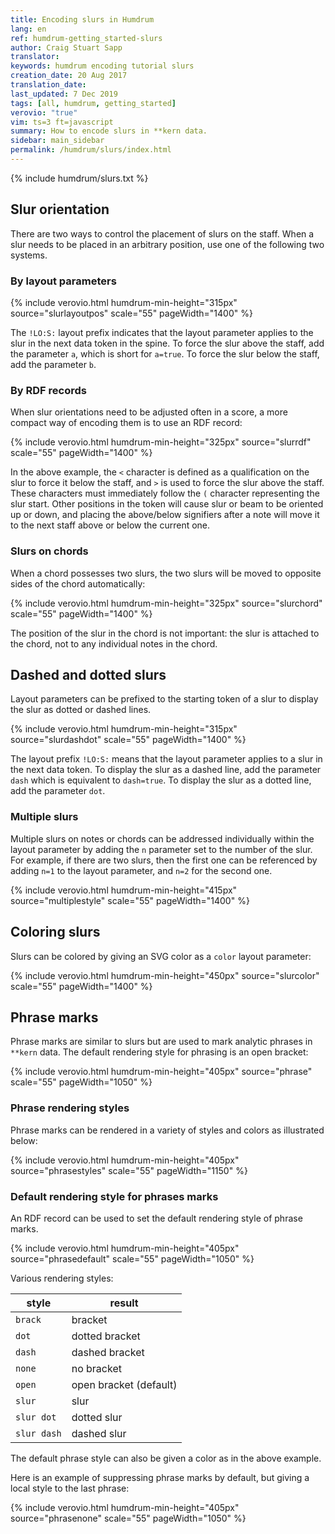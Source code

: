 ```yaml
---
title: Encoding slurs in Humdrum
lang: en
ref: humdrum-getting_started-slurs
author: Craig Stuart Sapp
translator: 
keywords: humdrum encoding tutorial slurs
creation_date: 20 Aug 2017
translation_date: 
last_updated: 7 Dec 2019
tags: [all, humdrum, getting_started]
verovio: "true"
vim: ts=3 ft=javascript
summary: How to encode slurs in **kern data.
sidebar: main_sidebar
permalink: /humdrum/slurs/index.html
---
```


{% include humdrum/slurs.txt %}


## Slur orientation ##

There are two ways to control the placement of slurs on the staff.  When
a slur needs to be placed in an arbitrary position, use one of the following
two systems.

### By layout parameters ###


{% include verovio.html
	humdrum-min-height="315px"
	source="slurlayoutpos"
	scale="55"
	pageWidth="1400"
%}
<script type="application/x-humdrum" id="slurlayoutpos">
**kern
*M4/4
=1
(4c
4d)
!LO:S:a
(4e
4f)
=2
(4cc
4dd)
!LO:S:b
(4ee
4ff)
==
*-
</script>

The `!LO:S:` layout prefix indicates that the layout parameter applies
to the slur in the next data token in the spine.  To force the slur above
the staff, add the parameter `a`, which is short for `a=true`.  To force the
slur below the staff, add the parameter `b`.

### By RDF records ###

When slur orientations need to be adjusted often in a score, a more
compact way of encoding them is to use an RDF record:

{% include verovio.html
	humdrum-min-height="325px"
	source="slurrdf"
	scale="55"
	pageWidth="1400"
%}
<script type="application/x-humdrum" id="slurrdf">
**kern
*M4/4
=1
(4c
4d)
(>4e
4f)
=2
(4cc
4dd)
(<4ee
4ff)
==
*-
!!!RDF**kern: < = below
!!!RDF**kern: > = above
</script>

In the above example, the `<` character is defined as a qualification
on the slur to force it below the staff, and `>` is used to force
the slur above the staff.  These characters must immediately follow
the `(` character representing the slur start.  Other positions in
the token will cause slur or beam to be oriented up or down, and
placing the above/below signifiers after a note will move it to the
next staff above or below the current one.

### Slurs on chords ###

When a chord possesses two slurs, the two slurs will be moved to opposite
sides of the chord automatically:

{% include verovio.html
	humdrum-min-height="325px"
	source="slurchord"
	scale="55"
	pageWidth="1400"
%}
<script type="application/x-humdrum" id="slurchord">
**kern
*M4/4
=1
(2c 2e 2g
2d 2f 2a)
=2
((2c 2e 2g
2d 2f 2a))
=3
(2c 2e (2g
2d) 2f 2a)
=4
2c 2e 2g((
2d 2f 2a))
==
*-
</script>

The position of the slur in the chord is not important: the slur is attached
to the chord, not to any individual notes in the chord.


## Dashed and dotted slurs ##

Layout parameters can be prefixed to the starting token of a slur
to display the slur as dotted or dashed lines.


{% include verovio.html
	humdrum-min-height="315px"
	source="slurdashdot"
	scale="55"
	pageWidth="1400"
%}
<script type="application/x-humdrum" id="slurdashdot">
**kern
*M4/4
=1
!LO:S:dash
(4c
4d
4e
4f)
=2
!LO:S:dot
(4c
4d
4e
4f)
==
*-
</script>

The layout prefix `!LO:S:` means that the layout parameter applies
to a slur in the next data token.  To display the slur as a dashed
line, add the parameter `dash` which is equivalent to `dash=true`.
To display the slur as a dotted line, add the parameter `dot`.

### Multiple slurs ###

Multiple slurs on notes or chords can be addressed individually
within the layout parameter by adding the `n` parameter set to the
number of the slur.  For example, if there are two slurs, then the
first one can be referenced by adding `n=1` to the layout parameter,
and `n=2` for the second one.

{% include verovio.html
	humdrum-min-height="415px"
	source="multiplestyle"
	scale="55"
	pageWidth="1400"
%}
<script type="application/x-humdrum" id="multiplestyle">
**kern
*M4/4
=1
!LO:S:dash
((2c 2e
2f 2cc))
=2
!LO:S:dash:n=1
((2c 2e
2f 2cc))
=3
!LO:S:dash:n=2
((2c 2e
2f 2cc))
=4
!LO:S:dash:n=1
!LO:S:dot:n=2
((2c 2e
2f 2cc))
==
*-
</script>


## Coloring slurs ##

Slurs can be colored by giving an SVG color as a `color` layout parameter:

{% include verovio.html
	humdrum-min-height="450px"
	source="slurcolor"
	scale="55"
	pageWidth="1400"
%}
<script type="application/x-humdrum" id="slurcolor">
**kern
*M4/4
=1
!LO:S:color=hotpink
(4c
4d
4e
4f)
=2
!LO:S:dot
!LO:S:a
!LO:S:color=#00ff00
(4c
4d
4e
4f)
=2
!LO:S:n=1:dot:color=violet
!LO:S:n=2:dash:color=dodgerblue
((2c 2g
2d 2b))
==
*-
</script>


## Phrase marks ##

Phrase marks are similar to slurs but are used to mark analytic phrases
in `**kern` data.  The default rendering style for phrasing is an open bracket:


{% include verovio.html
	humdrum-min-height="405px"
	source="phrase"
	scale="55"
	pageWidth="1050"
%}
<script type="application/x-humdrum" id="phrase">
**kern
*M2/4
*k[b-]
*F:
{8.r
16ccL
8.ccJ
16cc
=1
4cc
4dd
=2
8.g}L
{16aJ
8.b-L
16ddJ
=3
4dd
4cc
=4
8.a}L
{16ccJ
8.ccL
16ffJ
=5
4ff
8.eeL
16ddJ
=6
4ee
4dd
=7
4cc
4r}
==
*-
</script>


### Phrase rendering styles ###

Phrase marks can be rendered in a variety of styles and colors as illustrated
below:


{% include verovio.html
	humdrum-min-height="405px"
	source="phrasestyles"
	scale="55"
	pageWidth="1150"
%}
<script type="application/x-humdrum" id="phrasestyles">
**kern
=1
!!LO:TX:b:t=bracket styles
{4c
4d
4e
4f}
=2
!LO:P:brack
{4c
4d
4e
4f}
=3
!LO:P:dot
{4c
4d
4e
4f}
=4
!LO:P:dash
{4c
4d
4e
4f}
=5
!LO:P:open
{4c
4d
4e
4f}
=6||
!!LO:TX:b:t=slur styles
!LO:P:slur
{4c
4d
4e
4f}
=7
!LO:P:slur:dot
{4c
4d
4e
4f}
=8
!LO:P:slur:dash
{4c
4d
4e
4f}
=9||
!!LO:TX:b:t=coloring
!LO:P:slur:dash:color=dodgerblue
{4c
!LO:P:dot:color=red
{4d
4e}
4f}
=10
!LO:P:dash:color=dodgerblue
{4c
!LO:P:dot:color=red
&{4d
4e}
4f&}
=11||
!!LO:TX:b:t=invisible
{y4c
4d
4e
4f}
=12
!LO:P:none
{4c
4d
4e
4f}
==
*-
</script>


### Default rendering style for phrases marks ###

An RDF record can be used to set the default rendering style of phrase marks.


{% include verovio.html
	humdrum-min-height="405px"
	source="phrasedefault"
	scale="55"
	pageWidth="1050"
%}
<script type="application/x-humdrum" id="phrasedefault">
**kern
*M2/4
*k[b-]
*F:
{8.r
16ccL
8.ccJ
16cc
=1
4cc
4dd
=2
8.g}L
{16aJ
8.b-L
16ddJ
=3
4dd
4cc
=4
8.a}L
{16ccJ
8.ccL
16ffJ
=5
4ff
8.eeL
16ddJ
=6
4ee
4dd
=7
4cc
4r}
==
*-
!!!RDF**kern: { = phrase, brack color=orange
</script>

Various rendering styles:

| style | result |
|-------|--------|
| `brack` | bracket |
| `dot` | dotted bracket |
| `dash` | dashed bracket |
| `none` | no bracket |
| `open` | open bracket (default) |
| `slur` | slur |
| `slur dot` | dotted slur |
| `slur dash` | dashed slur |

The default phrase style can also be given a color as in the above example.


Here is an example of suppressing phrase marks by default, but giving a local
style to the last phrase:


{% include verovio.html
	humdrum-min-height="405px"
	source="phrasenone"
	scale="55"
	pageWidth="1050"
%}
<script type="application/x-humdrum" id="phrasenone">
**kern
*M2/4
*k[b-]
*F:
{8.r
16ccL
8.ccJ
16cc
=1
4cc
4dd
=2
8.g}L
{16aJ
8.b-L
16ddJ
=3
4dd
4cc
=4
8.a}L
!LO:P:dash:color=violet
{16ccJ
8.ccL
16ffJ
=5
4ff
8.eeL
16ddJ
=6
4ee
4dd
=7
4cc
4r}
==
*-
!!!RDF**kern: { = phrase, none
</script>



